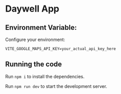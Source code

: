 
  # Daywell App


  ## Environment Variable:
  Configure your environment:
  ```
  VITE_GOOGLE_MAPS_API_KEY=your_actual_api_key_here
  ```

  ## Running the code

  Run `npm i` to install the dependencies.

  Run `npm run dev` to start the development server.